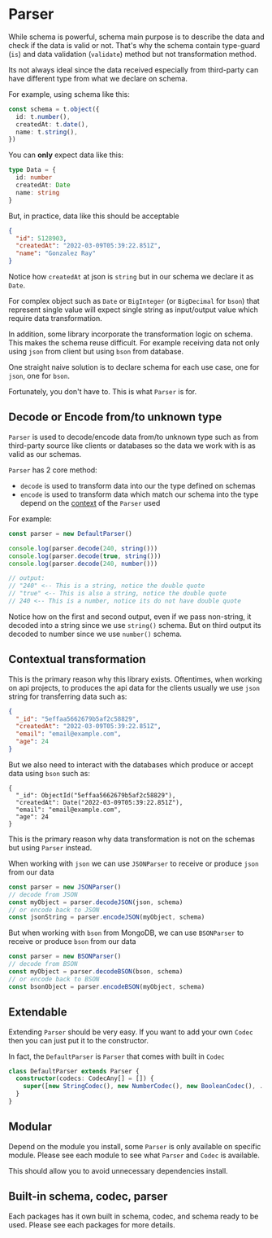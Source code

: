 # Parser

While schema is powerful, schema main purpose is to describe the data and check if the data is valid or not. That's why the schema contain type-guard (`is`) and data validation (`validate`) method but not transformation method.

Its not always ideal since the data received especially from third-party can have different type from what we declare on schema.

For example, using schema like this:

```ts
const schema = t.object({
  id: t.number(),
  createdAt: t.date(),
  name: t.string(),
})
```

You can **only** expect data like this:

```ts
type Data = {
  id: number
  createdAt: Date
  name: string
}
```

But, in practice, data like this should be acceptable

```json
{
  "id": 5128903,
  "createdAt": "2022-03-09T05:39:22.851Z",
  "name": "Gonzalez Ray"
}
```

Notice how `createdAt` at json is `string` but in our schema we declare it as `Date`.

For complex object such as `Date` or `BigInteger` (or `BigDecimal` for `bson`) that represent single value will expect single string as input/output value which require data transformation.

In addition, some library incorporate the transformation logic on schema. This makes the schema reuse difficult. For example receiving data not only using `json` from client but using `bson` from database.

One straight naive solution is to declare schema for each use case, one for `json`, one for `bson`.

Fortunately, you don't have to. This is what `Parser` is for.

## Decode or Encode from/to unknown type

`Parser` is used to decode/encode data from/to unknown type such as from third-party source like clients or databases so the data we work with is as valid as our schemas.

`Parser` has 2 core method:

- `decode` is used to transform data into our the type defined on schemas
- `encode` is used to transform data which match our schema into the type depend on the [context](#contextual-transformation) of the `Parser` used

For example:

```ts
const parser = new DefaultParser()

console.log(parser.decode(240, string()))
console.log(parser.decode(true, string()))
console.log(parser.decode(240, number()))

// output:
// "240" <-- This is a string, notice the double quote
// "true" <-- This is also a string, notice the double quote
// 240 <-- This is a number, notice its do not have double quote
```

Notice how on the first and second output, even if we pass non-string, it decoded into a string since we use `string()` schema. But on third output its decoded to number since we use `number()` schema.

## Contextual transformation

This is the primary reason why this library exists. Oftentimes, when working on api projects, to produces the api data for the clients usually we use `json` string for transferring data such as:

```json
{
  "_id": "5effaa5662679b5af2c58829",
  "createdAt": "2022-03-09T05:39:22.851Z",
  "email": "email@example.com",
  "age": 24
}
```

But we also need to interact with the databases which produce or accept data using `bson` such as:

```bson
{
  "_id": ObjectId("5effaa5662679b5af2c58829"),
  "createdAt": Date("2022-03-09T05:39:22.851Z"),
  "email": "email@example.com",
  "age": 24
}
```

This is the primary reason why data transformation is not on the schemas but using `Parser` instead.

When working with `json` we can use `JSONParser` to receive or produce `json` from our data

```ts
const parser = new JSONParser()
// decode from JSON
const myObject = parser.decodeJSON(json, schema)
// or encode back to JSON
const jsonString = parser.encodeJSON(myObject, schema)
```

But when working with `bson` from MongoDB, we can use `BSONParser` to receive or produce `bson` from our data

```ts
const parser = new BSONParser()
// decode from BSON
const myObject = parser.decodeBSON(bson, schema)
// or encode back to BSON
const bsonObject = parser.encodeBSON(myObject, schema)
```

## Extendable

Extending `Parser` should be very easy. If you want to add your own `Codec` then you can just put it to the constructor.

In fact, the `DefaultParser` is `Parser` that comes with built in `Codec`

```ts
class DefaultParser extends Parser {
  constructor(codecs: CodecAny[] = []) {
    super([new StringCodec(), new NumberCodec(), new BooleanCodec(), ...codecs])
  }
}
```

## Modular

Depend on the module you install, some `Parser` is only available on specific module. Please see each module to see what `Parser` and `Codec` is available.

This should allow you to avoid unnecessary dependencies install.

## Built-in schema, codec, parser

Each packages has it own built in schema, codec, and schema ready to be used. Please see each packages for more details.
